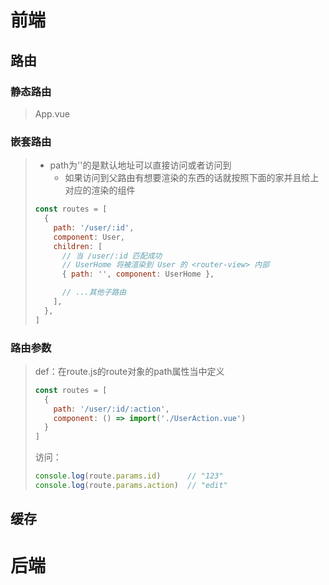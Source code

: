 # 前端

## 路由

### 静态路由

> App.vue

### 嵌套路由

> + path为''的是默认地址可以直接访问或者访问到
>   + 如果访问到父路由有想要渲染的东西的话就按照下面的家并且给上对应的渲染的组件
>
> ```js
> const routes = [
>   {
>     path: '/user/:id',
>     component: User,
>     children: [
>       // 当 /user/:id 匹配成功
>       // UserHome 将被渲染到 User 的 <router-view> 内部
>       { path: '', component: UserHome },
> 
>       // ...其他子路由
>     ],
>   },
> ]
> ```
>
> 

### 路由参数

> def：在route.js的route对象的path属性当中定义
>
> ```js
> const routes = [
>   {
>     path: '/user/:id/:action',
>     component: () => import('./UserAction.vue')
>   }
> ]
> ```
>
> 访问：
>
> ```js
> console.log(route.params.id)      // "123"
> console.log(route.params.action)  // "edit"
> ```
>
> 

## 缓存



# 后端